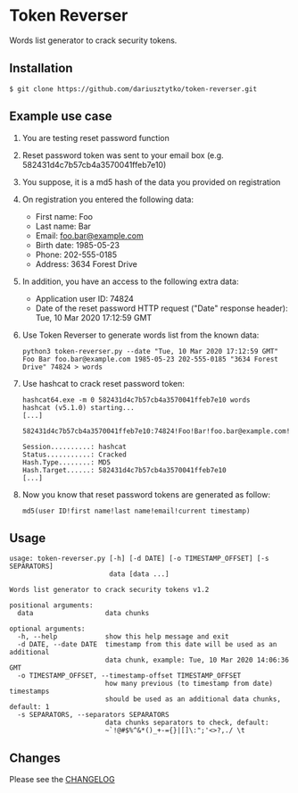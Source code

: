# Token Reverser
Words list generator to crack security tokens.

## Installation
```
$ git clone https://github.com/dariusztytko/token-reverser.git
```

## Example use case
1. You are testing reset password function
1. Reset password token was sent to your email box (e.g. 582431d4c7b57cb4a3570041ffeb7e10)
1. You suppose, it is a md5 hash of the data you provided on registration
1. On registration you entered the following data:
    * First name: Foo
    * Last name: Bar
    * Email: foo.bar@example.com
    * Birth date: 1985-05-23
    * Phone: 202-555-0185
    * Address: 3634 Forest Drive
1. In addition, you have an access to the following extra data:
    * Application user ID: 74824
    * Date of the reset password HTTP request ("Date" response header): Tue, 10 Mar 2020 17:12:59 GMT
1. Use Token Reverser to generate words list from the known data:
    ```
    python3 token-reverser.py --date "Tue, 10 Mar 2020 17:12:59 GMT" Foo Bar foo.bar@example.com 1985-05-23 202-555-0185 "3634 Forest Drive" 74824 > words
    ```

1. Use hashcat to crack reset password token:
    ```
    hashcat64.exe -m 0 582431d4c7b57cb4a3570041ffeb7e10 words
    hashcat (v5.1.0) starting...
    [...]

    582431d4c7b57cb4a3570041ffeb7e10:74824!Foo!Bar!foo.bar@example.com!1583860379

    Session..........: hashcat
    Status...........: Cracked
    Hash.Type........: MD5
    Hash.Target......: 582431d4c7b57cb4a3570041ffeb7e10
    [...]
    ```

1. Now you know that reset password tokens are generated as follow:
    ```
    md5(user ID!first name!last name!email!current timestamp)
    ```

## Usage
```
usage: token-reverser.py [-h] [-d DATE] [-o TIMESTAMP_OFFSET] [-s SEPARATORS]
                         data [data ...]

Words list generator to crack security tokens v1.2

positional arguments:
  data                  data chunks

optional arguments:
  -h, --help            show this help message and exit
  -d DATE, --date DATE  timestamp from this date will be used as an additional
                        data chunk, example: Tue, 10 Mar 2020 14:06:36 GMT
  -o TIMESTAMP_OFFSET, --timestamp-offset TIMESTAMP_OFFSET
                        how many previous (to timestamp from date) timestamps
                        should be used as an additional data chunks, default: 1
  -s SEPARATORS, --separators SEPARATORS
                        data chunks separators to check, default:
                        ~`!@#$%^&*()_+-={}|[]\:";'<>?,./ \t
```

## Changes
Please see the [CHANGELOG](CHANGELOG)
